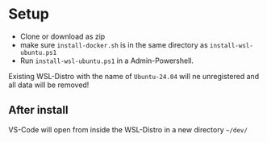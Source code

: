 # Setup
- Clone or download as zip
- make sure ``install-docker.sh`` is in the same directory as ``install-wsl-ubuntu.ps1``
- Run ``install-wsl-ubuntu.ps1`` in a Admin-Powershell.

Existing WSL-Distro with the name of ``Ubuntu-24.04`` will ne unregistered and all data will be removed!

## After install

VS-Code will open from inside the WSL-Distro in a new directory ``~/dev/``
